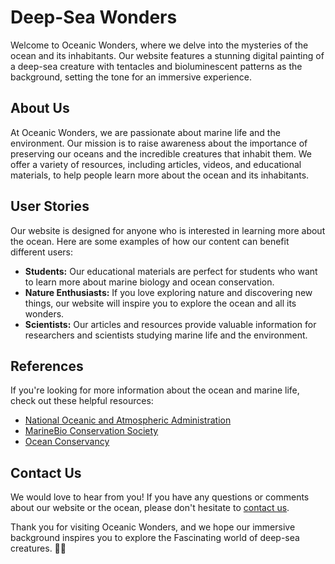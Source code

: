 <!--font:Cabin-->

# Deep-Sea Wonders

Welcome to Oceanic Wonders, where we delve into the mysteries of the ocean and its inhabitants. Our website features a stunning digital painting of a deep-sea creature with tentacles and bioluminescent patterns as the background, setting the tone for an immersive experience.

## About Us

At Oceanic Wonders, we are passionate about marine life and the environment. Our mission is to raise awareness about the importance of preserving our oceans and the incredible creatures that inhabit them. We offer a variety of resources, including articles, videos, and educational materials, to help people learn more about the ocean and its inhabitants.

## User Stories

Our website is designed for anyone who is interested in learning more about the ocean. Here are some examples of how our content can benefit different users:

-   **Students:** Our educational materials are perfect for students who want to learn more about marine biology and ocean conservation.
-   **Nature Enthusiasts:** If you love exploring nature and discovering new things, our website will inspire you to explore the ocean and all its wonders.
-   **Scientists:** Our articles and resources provide valuable information for researchers and scientists studying marine life and the environment.

## References

If you're looking for more information about the ocean and marine life, check out these helpful resources:

-   [National Oceanic and Atmospheric Administration](#noaa)
-   [MarineBio Conservation Society](#marinebio)
-   [Ocean Conservancy](#oceanconservancy)

## Contact Us

We would love to hear from you! If you have any questions or comments about our website or the ocean, please don't hesitate to [contact us](#contact).

Thank you for visiting Oceanic Wonders, and we hope our immersive background inspires you to explore the Fas<wbr>ci<wbr>na<wbr>ting world of deep-sea creatures. 🌊🐙

<!--

Write me content for website with wallpaper which alt text is:

"A digital painting of a deep sea creature, with tentacles and bioluminescent patterns evoking a sense of mystery and exploration."

The name/title of the page should not be 1:1 copy of the alt text but rather a real content of the website which is using this wallpaper.

- Use markdown format
- Start with heading
- Heading should be short and concise
- The content should look like a real website
- The website should not be about the wallpaper, wallpaper is just a related background
- Heading should be contain work "wallpaper" or "background"
- Include real sections like references, contact, user stories, etc. use things relevant to the page purpose.
- Feel free to use structure like headings, bullets, numbering, blockquotes, paragraphs, horizontal lines, etc.
- You can use formatting like bold or _italic_
- You can include UTF-8 emojis
- Links should be only #hash anchors (and you can refer to the document itself)
- Do not include images


---


# Oceanic Wonders Wallpaper: Discover the Mysteries of the Deep Sea

Welcome to Oceanic Wonders, where we explore the Fas<wbr>ci<wbr>na<wbr>ting world of deep-sea creatures and their habitats. Our stunning wallpaper featuring a digital painting of a deep sea creature with tentacles and bioluminescent patterns will transport you to an underwater world of mystery and exploration.

## About Us
At Oceanic Wonders, we are passionate about marine life and the environment. Our mission is to raise awareness about the importance of preserving our oceans and the incredible creatures that inhabit them. We offer a variety of resources, including articles, videos, and educational materials, to help people learn more about the ocean and its inhabitants.

## User Stories
Our website is designed for anyone who is interested in learning more about the ocean. Here are some examples of how our content can benefit different users:

- **Students:** Our educational materials are perfect for students who want to learn more about marine biology and ocean conservation.
- **Nature Enthusiasts:** If you love exploring nature and discovering new things, our website will inspire you to explore the ocean and all its wonders.
- **Scientists:** Our articles and resources provide valuable information for researchers and scientists studying marine life and the environment.

## References
If you're looking for more information about the ocean and marine life, check out these helpful resources:

- [National Oceanic and Atmospheric Administration](#noaa)
- [MarineBio Conservation Society](#marinebio)
- [Ocean Conservancy](#oceanconservancy)

## Contact Us
We would love to hear from you! If you have any questions or comments about our website or the ocean, please don't hesitate to [contact us](#contact).

Thank you for visiting Oceanic Wonders, and we hope our wallpaper inspires you to explore the mysteries of the deep sea. 🌊🐙


---


Heading should not include word "wallpaper". The website should not be about the wallpaper itself, wallpaper is just a related background, rewrite whole content.


---


# Oceanic Wonders: Explore the Fas<wbr>ci<wbr>na<wbr>ting World of Deep-Sea Creatures

Welcome to Oceanic Wonders, where we delve into the mysteries of the ocean and its inhabitants. Our website features a stunning digital painting of a deep-sea creature with tentacles and bioluminescent patterns as the background, setting the tone for an immersive experience.

## About Us
At Oceanic Wonders, we are passionate about marine life and the environment. Our mission is to raise awareness about the importance of preserving our oceans and the incredible creatures that inhabit them. We offer a variety of resources, including articles, videos, and educational materials, to help people learn more about the ocean and its inhabitants.

## User Stories
Our website is designed for anyone who is interested in learning more about the ocean. Here are some examples of how our content can benefit different users:

- **Students:** Our educational materials are perfect for students who want to learn more about marine biology and ocean conservation.
- **Nature Enthusiasts:** If you love exploring nature and discovering new things, our website will inspire you to explore the ocean and all its wonders.
- **Scientists:** Our articles and resources provide valuable information for researchers and scientists studying marine life and the environment.

## References
If you're looking for more information about the ocean and marine life, check out these helpful resources:

- [National Oceanic and Atmospheric Administration](#noaa)
- [MarineBio Conservation Society](#marinebio)
- [Ocean Conservancy](#oceanconservancy)

## Contact Us
We would love to hear from you! If you have any questions or comments about our website or the ocean, please don't hesitate to [contact us](#contact).

Thank you for visiting Oceanic Wonders, and we hope our immersive background inspires you to explore the Fas<wbr>ci<wbr>na<wbr>ting world of deep-sea creatures. 🌊🐙

-->
